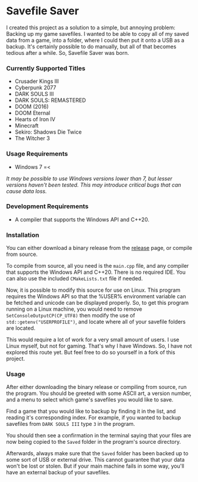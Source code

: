 # Savefile Saver

I created this project as a solution to a simple, but annoying problem: Backing up my game savefiles. I wanted to be able to copy all of my saved data from a game, into a folder, where I could then put it onto a USB as a backup. It's certainly possible to do manually, but all of that becomes tedious after a while. So, Savefile Saver was born.

### Currently Supported Titles

* Crusader Kings III
* Cyberpunk 2077
* DARK SOULS III
* DARK SOULS: REMASTERED
* DOOM (2016)
* DOOM Eternal
* Hearts of Iron IV
* Minecraft
* Sekiro: Shadows Die Twice
* The Witcher 3

### Usage Requirements

* Windows 7 =<

*It may be possible to use Windows versions lower than 7, but lesser versions haven't been tested. This may introduce critical bugs that can cause data loss.*

### Development Requirements

* A compiler that supports the Windows API and C++20.

### Installation

You can either download a binary release from the [release](https://github.com/DrakoDom/Savefile-Saver/releases/ "Releases") page, or compile from source.

To compile from source, all you need is the `main.cpp` file, and any compiler that supports the Windows API and C++20. There is no required IDE. You can also use the included `CMakeLists.txt` file if needed.

Now, it is possible to modify this source for use on Linux. This program requires the Windows API so that the %USER% environment variable can be fetched and unicode can be displayed properly. So, to get this program running on a Linux machine, you would need to remove `SetConsoleOutputCP(CP_UTF8)` then modify the use of `std::getenv("USERPROFILE")`, and locate where all of your savefile folders are located.

This would require a lot of work for a very small amount of users. I use Linux myself, but not for gaming. That's why I have Windows. So, I have not explored this route yet. But feel free to do so yourself in a fork of this project.

### Usage

After either downloading the binary release or compiling from source, run the program. You should be greeted with some ASCII art, a version number, and a menu to select which game's savefiles you would like to save.

Find a game that you would like to backup by finding it in the list, and reading it's corresponding index. For example, if you wanted to backup savefiles from `DARK SOULS III` type `3` in the program.

You should then see a confirmation in the terminal saying that your files are now being copied to the `Saved` folder in the program's source directory.

Afterwards, always make sure that the `Saved` folder has been backed up to some sort of USB or external drive. This cannot guarantee that your data won't be lost or stolen. But if your main machine fails in some way, you'll have an external backup of your savefiles.